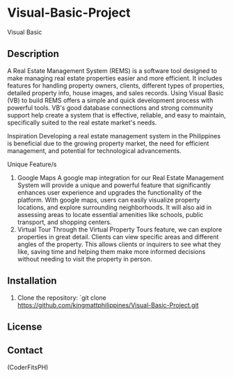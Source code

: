 # Visual-Basic-Project

Visual Basic


## Description
A Real Estate Management System (REMS) is a software tool designed to make managing real
estate properties easier and more efficient. It includes features for handling property owners,
clients, different types of properties, detailed property info, house images, and sales records.
Using Visual Basic (VB) to build REMS offers a simple and quick development process with
powerful tools. VB's good database connections and strong community support help create a
system that is effective, reliable, and easy to maintain, specifically suited to the real estate
market's needs.

Inspiration
Developing a real estate management system in the Philippines is beneficial due to the growing
property market, the need for efficient management, and potential for technological
advancements.

Unique Feature/s
1. Google Maps
A google map integration for our Real Estate Management System will provide a unique and
powerful feature that significantly enhances user experience and upgrades the functionality of the
platform. With google maps, users can easily visualize property locations, and explore surrounding
neighborhoods. It will also aid in assessing areas to locate essential amenities like schools, public
transport, and shopping centers.
2. Virtual Tour
Through the Virtual Property Tours feature, we can explore properties in great detail.
Clients can view specific areas and different angles of the property. This allows clients or
inquirers to see what they like, saving time and helping them make more informed
decisions without needing to visit the property in person.



## Installation
1. Clone the repository: `git clone https://github.com/kingmattphilippines/Visual-Basic-Project.git



## License




## Contact
(CoderFitsPH)


